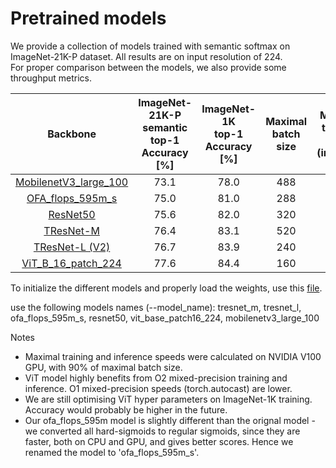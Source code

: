 #  Pretrained models

We provide a collection of models trained with semantic softmax on ImageNet-21K-P dataset. All results are on input resolution of 224.
<br>For proper comparison between the models, we also provide some throughput metrics.


| Backbone  |  ImageNet-21K-P semantic<br> top-1 Accuracy <br>[%] | ImageNet-1K<br> top-1 Accuracy <br>[%] | Maximal <br> batch size | Maximal <br> training speed <br>(img/sec) | Maximal <br> inference speed <br>(img/sec) |
| :------------: | :--------------: | :--------------: | :--------------: | :--------------: | :--------------: |
[MobilenetV3_large_100](https://miil-public-eu.oss-eu-central-1.aliyuncs.com/model-zoo/ImageNet_21K_P/models/mobilenetv3_large_100_miil_21k.pth) | 73.1 | 78.0 | 488 | 1210 | 5980 |
[OFA_flops_595m_s](https://miil-public-eu.oss-eu-central-1.aliyuncs.com/model-zoo/ImageNet_21K_P/models/ofa_flops_595m_s_miil_21k.pth) | 75.0 | 81.0 | 288 | 500 | 3240 |
[ResNet50](https://miil-public-eu.oss-eu-central-1.aliyuncs.com/model-zoo/ImageNet_21K_P/models/resnet50_miil_21k.pth) | 75.6 | 82.0 | 320 | 720 | 2760 |
[TResNet-M](https://miil-public-eu.oss-eu-central-1.aliyuncs.com/model-zoo/ImageNet_21K_P/models/tresnet_m_miil_21k.pth) | 76.4 | 83.1 | 520 | 670 | 2970 |
[TResNet-L (V2)](https://miil-public-eu.oss-eu-central-1.aliyuncs.com/model-zoo/ImageNet_21K_P/models/tresnet_l_v2_miil_21k.pth) | 76.7 | 83.9 | 240 | 300 | 1460 |
[ViT_B_16_patch_224](https://miil-public-eu.oss-eu-central-1.aliyuncs.com/model-zoo/ImageNet_21K_P/models/vit_base_patch16_224_miil_21k.pth) | 77.6 | 84.4 | 160 | 340 | 1140 |

To initialize the different models and properly load the weights, use this [file](./src_files/models/utils/factory.py).

use the following models names (--model_name):
tresnet_m, tresnet_l, ofa_flops_595m_s, resnet50, vit_base_patch16_224, mobilenetv3_large_100

Notes
- Maximal training and inference speeds were calculated on NVIDIA V100 GPU, with 90% of maximal batch size.
- ViT model highly benefits from O2 mixed-precision training and inference.  O1 mixed-precision speeds (torch.autocast) are lower.
- We are still optimising ViT hyper parameters on ImageNet-1K training. Accuracy would probably be higher in the future.
- Our ofa_flops_595m model is slightly different than the orignal model - we converted all hard-sigmoids to regular sigmoids, since they are faster, both on CPU and GPU, and gives better scores. Hence we renamed the model to 'ofa_flops_595m_s'.
